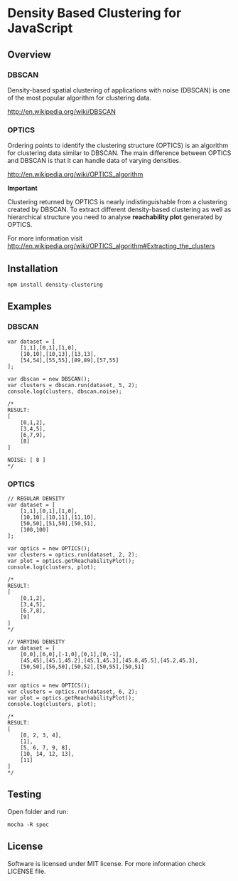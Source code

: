 # Density Based Clustering for JavaScript

## Overview

### DBSCAN

Density-based spatial clustering of applications with noise (DBSCAN) is one of the most popular algorithm for clustering data.

http://en.wikipedia.org/wiki/DBSCAN

### OPTICS

Ordering points to identify the clustering structure (OPTICS) is an algorithm for clustering data similar to DBSCAN.
The main difference between OPTICS and DBSCAN is that it can handle data of varying densities.

http://en.wikipedia.org/wiki/OPTICS_algorithm

**Important**

Clustering returned by OPTICS is nearly indistinguishable from a clustering created by DBSCAN.
To extract different density-based clustering as well as hierarchical structure you need to analyse **reachability plot** generated by OPTICS.

For more information visit http://en.wikipedia.org/wiki/OPTICS_algorithm#Extracting_the_clusters

## Installation

```
npm install density-clustering
```

## Examples

### DBSCAN
```
var dataset = [
    [1,1],[0,1],[1,0],
    [10,10],[10,13],[13,13],
    [54,54],[55,55],[89,89],[57,55]
];

var dbscan = new DBSCAN();
var clusters = dbscan.run(dataset, 5, 2);
console.log(clusters, dbscan.noise);

/*
RESULT:
[
    [0,1,2],
    [3,4,5],
    [6,7,9],
    [8]
]

NOISE: [ 8 ]
*/
```

### OPTICS

```
// REGULAR DENSITY
var dataset = [
    [1,1],[0,1],[1,0],
    [10,10],[10,11],[11,10],
    [50,50],[51,50],[50,51],
    [100,100]
];

var optics = new OPTICS();
var clusters = optics.run(dataset, 2, 2);
var plot = optics.getReachabilityPlot();
console.log(clusters, plot);

/*
RESULT:
[
    [0,1,2],
    [3,4,5],
    [6,7,8],
    [9]
]
*/
```

```
// VARYING DENSITY
var dataset = [
    [0,0],[6,0],[-1,0],[0,1],[0,-1],
    [45,45],[45.1,45.2],[45.1,45.3],[45.8,45.5],[45.2,45.3],
    [50,50],[56,50],[50,52],[50,55],[50,51]
];

var optics = new OPTICS();
var clusters = optics.run(dataset, 6, 2);
var plot = optics.getReachabilityPlot();
console.log(clusters, plot);

/*
RESULT:
[
    [0, 2, 3, 4],
    [1],
    [5, 6, 7, 9, 8],
    [10, 14, 12, 13],
    [11]
]
*/
```

## Testing

Open folder and run:
```
mocha -R spec
```

## License

Software is licensed under MIT license.
For more information check LICENSE file.